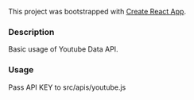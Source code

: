 This project was bootstrapped with [Create React App](https://github.com/facebook/create-react-app).

### Description 
Basic usage of Youtube Data API.

### Usage
Pass API KEY to src/apis/youtube.js


